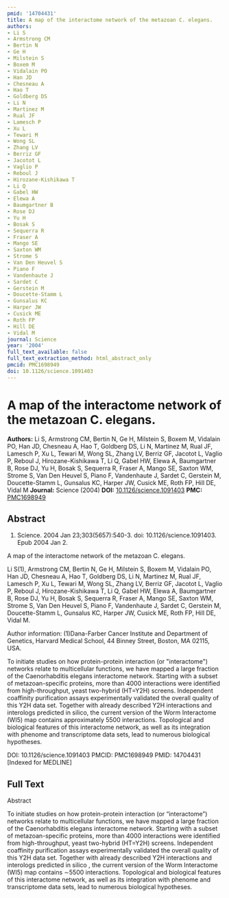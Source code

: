 ```yaml
---
pmid: '14704431'
title: A map of the interactome network of the metazoan C. elegans.
authors:
- Li S
- Armstrong CM
- Bertin N
- Ge H
- Milstein S
- Boxem M
- Vidalain PO
- Han JD
- Chesneau A
- Hao T
- Goldberg DS
- Li N
- Martinez M
- Rual JF
- Lamesch P
- Xu L
- Tewari M
- Wong SL
- Zhang LV
- Berriz GF
- Jacotot L
- Vaglio P
- Reboul J
- Hirozane-Kishikawa T
- Li Q
- Gabel HW
- Elewa A
- Baumgartner B
- Rose DJ
- Yu H
- Bosak S
- Sequerra R
- Fraser A
- Mango SE
- Saxton WM
- Strome S
- Van Den Heuvel S
- Piano F
- Vandenhaute J
- Sardet C
- Gerstein M
- Doucette-Stamm L
- Gunsalus KC
- Harper JW
- Cusick ME
- Roth FP
- Hill DE
- Vidal M
journal: Science
year: '2004'
full_text_available: false
full_text_extraction_method: html_abstract_only
pmcid: PMC1698949
doi: 10.1126/science.1091403
---
```


# A map of the interactome network of the metazoan C. elegans.
**Authors:** Li S, Armstrong CM, Bertin N, Ge H, Milstein S, Boxem M, Vidalain PO, Han JD, Chesneau A, Hao T, Goldberg DS, Li N, Martinez M, Rual JF, Lamesch P, Xu L, Tewari M, Wong SL, Zhang LV, Berriz GF, Jacotot L, Vaglio P, Reboul J, Hirozane-Kishikawa T, Li Q, Gabel HW, Elewa A, Baumgartner B, Rose DJ, Yu H, Bosak S, Sequerra R, Fraser A, Mango SE, Saxton WM, Strome S, Van Den Heuvel S, Piano F, Vandenhaute J, Sardet C, Gerstein M, Doucette-Stamm L, Gunsalus KC, Harper JW, Cusick ME, Roth FP, Hill DE, Vidal M
**Journal:** Science (2004)
**DOI:** [10.1126/science.1091403](https://doi.org/10.1126/science.1091403)
**PMC:** [PMC1698949](https://www.ncbi.nlm.nih.gov/pmc/articles/PMC1698949/)

## Abstract

1. Science. 2004 Jan 23;303(5657):540-3. doi: 10.1126/science.1091403. Epub 2004 
Jan 2.

A map of the interactome network of the metazoan C. elegans.

Li S(1), Armstrong CM, Bertin N, Ge H, Milstein S, Boxem M, Vidalain PO, Han JD, 
Chesneau A, Hao T, Goldberg DS, Li N, Martinez M, Rual JF, Lamesch P, Xu L, 
Tewari M, Wong SL, Zhang LV, Berriz GF, Jacotot L, Vaglio P, Reboul J, 
Hirozane-Kishikawa T, Li Q, Gabel HW, Elewa A, Baumgartner B, Rose DJ, Yu H, 
Bosak S, Sequerra R, Fraser A, Mango SE, Saxton WM, Strome S, Van Den Heuvel S, 
Piano F, Vandenhaute J, Sardet C, Gerstein M, Doucette-Stamm L, Gunsalus KC, 
Harper JW, Cusick ME, Roth FP, Hill DE, Vidal M.

Author information:
(1)Dana-Farber Cancer Institute and Department of Genetics, Harvard Medical 
School, 44 Binney Street, Boston, MA 02115, USA.

To initiate studies on how protein-protein interaction (or "interactome") 
networks relate to multicellular functions, we have mapped a large fraction of 
the Caenorhabditis elegans interactome network. Starting with a subset of 
metazoan-specific proteins, more than 4000 interactions were identified from 
high-throughput, yeast two-hybrid (HT=Y2H) screens. Independent coaffinity 
purification assays experimentally validated the overall quality of this Y2H 
data set. Together with already described Y2H interactions and interologs 
predicted in silico, the current version of the Worm Interactome (WI5) map 
contains approximately 5500 interactions. Topological and biological features of 
this interactome network, as well as its integration with phenome and 
transcriptome data sets, lead to numerous biological hypotheses.

DOI: 10.1126/science.1091403
PMCID: PMC1698949
PMID: 14704431 [Indexed for MEDLINE]

## Full Text

Abstract

To initiate studies on how protein-protein interaction (or “interactome”) networks relate to multicellular functions, we have mapped a large fraction of the Caenorhabditis elegans interactome network. Starting with a subset of metazoan-specific proteins, more than 4000 interactions were identified from high-throughput, yeast two-hybrid (HT=Y2H) screens. Independent coaffinity purification assays experimentally validated the overall quality of this Y2H data set. Together with already described Y2H interactions and interologs predicted in silico , the current version of the Worm Interactome (WI5) map contains ∼5500 interactions. Topological and biological features of this interactome network, as well as its integration with phenome and transcriptome data sets, lead to numerous biological hypotheses.
